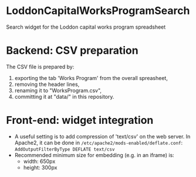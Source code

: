 LoddonCapitalWorksProgramSearch
===============================

Search widget for the Loddon capital works program spreadsheet

# Backend: CSV preparation

The CSV file is prepared by:
1) exporting the tab 'Works Program' from the overall spreasheet,
2) removing the header lines,
3) renaming it to "WorksProgram.csv",
4) committing it at "data/" in this repository.

# Front-end: widget integration

* A useful setting is to add compression of 'text/csv' on the web server.
In Apache2, it can be done in `/etc/apache2/mods-enabled/deflate.conf`:
    `AddOutputFilterByType DEFLATE text/csv`
* Recommended minimum size for embedding (e.g. in an iframe) is:
  * width:  650px
  * height: 300px
